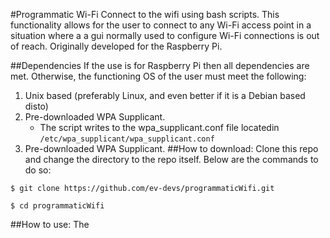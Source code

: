 #Programmatic Wi-Fi
Connect to the wifi using bash scripts. This functionality allows for the user to connect to any Wi-Fi access point in a situation where a a gui normally used to configure Wi-Fi connections is out of reach. Originally developed for the Raspberry Pi.

##Dependencies
If the use is for Raspberry Pi then all dependencies are met. Otherwise, the functioning OS of the user must meet the following:

1. Unix based (preferably Linux, and even better if it is a Debian based disto)
2. Pre-downloaded WPA Supplicant.
    * The script writes to the wpa_supplicant.conf file locatedin `/etc/wpa_supplicant/wpa_supplicant.conf`
2. Pre-downloaded WPA Supplicant.
##How to download:
Clone this repo and change the directory to the repo itself. Below are the commands to do so:

`$ git clone https://github.com/ev-devs/programmaticWifi.git`

`$ cd programmaticWifi`

##How to use:
The 

